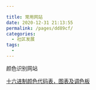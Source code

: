 ```yaml
---

title: 常用网站
date: 2020-12-31 21:13:55
permalink: /pages/dd89cf/
categories:
  - 社区发展
tags:
  -
---
```


颜色识别网站

[十六进制颜色代码表，图表及调色板](https://encycolorpedia.cn/)


